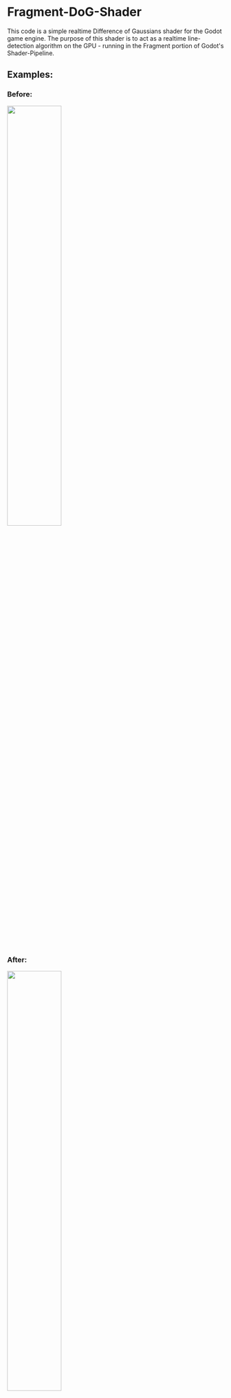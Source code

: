 # Fragment-DoG-Shader
This code is a simple realtime Difference of Gaussians shader for the Godot game engine.
The purpose of this shader is to act as a realtime line-detection algorithm on the GPU - running in the Fragment portion of Godot's Shader-Pipeline.

## Examples:
### Before:
<img src="https://github.com/user-attachments/assets/1d56420e-e04c-4a9e-aa3f-76ddae8b969b" width=50% height=50%>

### After:
<img src="https://github.com/user-attachments/assets/1189bf77-c416-4705-aec0-fccc1bc2ce3c" width=50% height=50%>

(Render time of ~.8ms)

# 
### Before:
<img src="https://github.com/user-attachments/assets/f43cdbf6-bc8f-4363-bddf-319c93bdcf48" width=50% height=50%>

### After:
<img src="https://github.com/user-attachments/assets/2baa824a-fe81-4bb7-aa96-93f58641ab0b" width=50% height=50%>

(Render time of ~.5ms)
